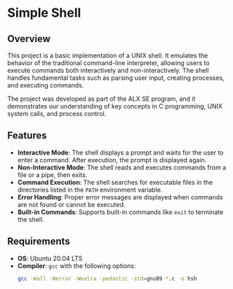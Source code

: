 # Simple Shell

## Overview
This project is a basic implementation of a UNIX shell. It emulates the behavior of the traditional command-line interpreter, allowing users to execute commands both interactively and non-interactively. The shell handles fundamental tasks such as parsing user input, creating processes, and executing commands. 

The project was developed as part of the ALX SE program, and it demonstrates our understanding of key concepts in C programming, UNIX system calls, and process control.

## Features
- **Interactive Mode**: The shell displays a prompt and waits for the user to enter a command. After execution, the prompt is displayed again.
- **Non-Interactive Mode**: The shell reads and executes commands from a file or a pipe, then exits.
- **Command Execution**: The shell searches for executable files in the directories listed in the `PATH` environment variable.
- **Error Handling**: Proper error messages are displayed when commands are not found or cannot be executed.
- **Built-in Commands**: Supports built-in commands like `exit` to terminate the shell.

## Requirements
- **OS**: Ubuntu 20.04 LTS
- **Compiler**: `gcc` with the following options:
  ```bash
  gcc -Wall -Werror -Wextra -pedantic -std=gnu89 *.c -o hsh
